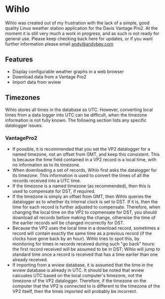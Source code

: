 Wihlo
=====

Wihlo was created out of my frustration with the lack of a simple, good quality Linux weather station application for the Davis Vantage Pro2. At the moment it is still very much a work in progress, and as such is not ready for general use. Please keep checking back here for updates, or if you want further information please email andy@andybev.com

Features
--------
* Display configurable weather graphs in a web browser
* Download data from a Vantage Pro2
* Import data from wview

Timezones
---------
Wihlo stores all times in the database as UTC. However, converting local times from a data logger into UTC can be difficult, when the timezone information is not fully known. The following section lists any specific datalogger issues.

### VantagePro2
* If possible, it is recommended that you set the VP2 datalogger for a named timezone, not an offset from GMT, and keep this consistent. This is because the time field contained in a VP2 record is a local time, with no information as to its timezone.
* When downloading a set of records, Wihlo first asks the datalogger for its timezone. This information is used to convert the times of all the records received into a UTC time.
* If the timezone is a named timezone (as recommended), then this is used to compensate for DST, if required.
* If the timezone is simply an offset from GMT, then Wihlo queries the datalogger as to whether its internal clock is set to DST. If it is, then the time for each record is further adjusted to compensate. Therefore, when changing the local time on the VP2 to copmensate for DST, you should download all records before making the change, otherwise the time of the earlier records will be changed incorrectly for DST.
* Because the VP2 uses the local time in a download record, sometimes a record will contain exactly the same time as a previous record (if the clocks have gone back by an hour). Wihlo tries to spot this, by monitoring for times in records received during such "go back" hours: the first record received will be assumed to be in DST; Wihlo will jump to standard time once a record is received that has a time earlier than one already received.
* If importing from a wview database, it is assumed that the time in the wview database is already in UTC. It should be noted that wview calcuates UTC based on the local computer's timezone, not the timezone of the VP2 datalogger. Therefore, if the timezone on the computer that the VP2 is connected to is different to the timezone of the VP2 itself, then the times imported will probably be incorrect.


